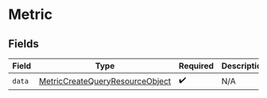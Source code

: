 # Metric


## Fields

| Field                                                                                         | Type                                                                                          | Required                                                                                      | Description                                                                                   |
| --------------------------------------------------------------------------------------------- | --------------------------------------------------------------------------------------------- | --------------------------------------------------------------------------------------------- | --------------------------------------------------------------------------------------------- |
| `data`                                                                                        | [MetricCreateQueryResourceObject](../../models/components/MetricCreateQueryResourceObject.md) | :heavy_check_mark:                                                                            | N/A                                                                                           |